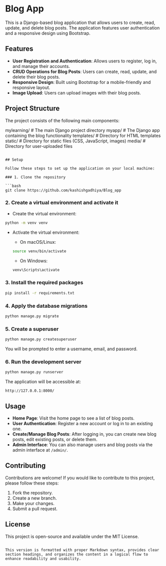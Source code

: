 
# Blog App

This is a Django-based blog application that allows users to create, read, update, and delete blog posts. The application features user authentication and a responsive design using Bootstrap.

## Features

- **User Registration and Authentication**: Allows users to register, log in, and manage their accounts.
- **CRUD Operations for Blog Posts**: Users can create, read, update, and delete their blog posts.
- **Responsive Design**: Built using Bootstrap for a mobile-friendly and responsive layout.
- **Image Upload**: Users can upload images with their blog posts.

## Project Structure

The project consists of the following main components:

mylearning/            # The main Django project directory
myapp/                 # The Django app containing the blog functionality
templates/             # Directory for HTML templates
static/                # Directory for static files (CSS, JavaScript, images)
media/                 # Directory for user-uploaded files
```

## Setup

Follow these steps to set up the application on your local machine:

### 1. Clone the repository

```bash
git clone https://github.com/kashishgadhiya/Blog_app
```

### 2. Create a virtual environment and activate it

- Create the virtual environment:

```bash
python -m venv venv
```

- Activate the virtual environment:

  - On macOS/Linux:

  ```bash
  source venv/bin/activate
  ```

  - On Windows:

  ```bash
  venv\Scripts\activate
  ```

### 3. Install the required packages

```bash
pip install -r requirements.txt
```

### 4. Apply the database migrations

```bash
python manage.py migrate
```

### 5. Create a superuser

```bash
python manage.py createsuperuser
```

You will be prompted to enter a username, email, and password.

### 6. Run the development server

```bash
python manage.py runserver
```

The application will be accessible at:

```
http://127.0.0.1:8000/
```

## Usage

- **Home Page**: Visit the home page to see a list of blog posts.
- **User Authentication**: Register a new account or log in to an existing one.
- **Create/Manage Blog Posts**: After logging in, you can create new blog posts, edit existing posts, or delete them.
- **Admin Interface**: You can also manage users and blog posts via the admin interface at `/admin/`.

## Contributing

Contributions are welcome! If you would like to contribute to this project, please follow these steps:

1. Fork the repository.
2. Create a new branch.
3. Make your changes.
4. Submit a pull request.

## License

This project is open-source and available under the MIT License.
```

This version is formatted with proper Markdown syntax, provides clear section headings, and organizes the content in a logical flow to enhance readability and usability.
